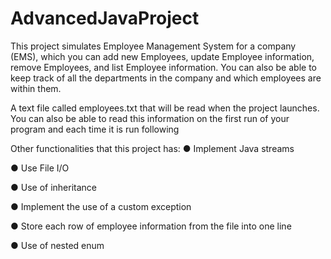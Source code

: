 # AdvancedJavaProject

This project simulates Employee Management System for a company (EMS), which you can add new Employees, update Employee information,
remove Employees, and list Employee information. You can also be able
to keep track of all the departments in the company and which employees
are within them.

A text file called employees.txt that will be read when the project launches. You can also be
able to read this information on the first run of your program and each time
it is run following

Other functionalities that this project has:
● Implement Java streams

● Use File I/O

● Use of inheritance 

● Implement the use of a custom exception

● Store each row of employee information from the file into one line

● Use of nested enum
